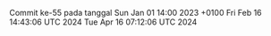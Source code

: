 Commit ke-55 pada tanggal Sun Jan 01 14:00 2023 +0100
Fri Feb 16 14:43:06 UTC 2024
Tue Apr 16 07:12:06 UTC 2024
